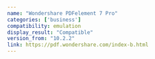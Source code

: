 ```yaml
---
name: "Wondershare PDFelement 7 Pro"
categories: ['business']
compatibility: emulation
display_result: "Compatible"
version_from: "10.2.2"
link: https://pdf.wondershare.com/index-b.html
---
```


